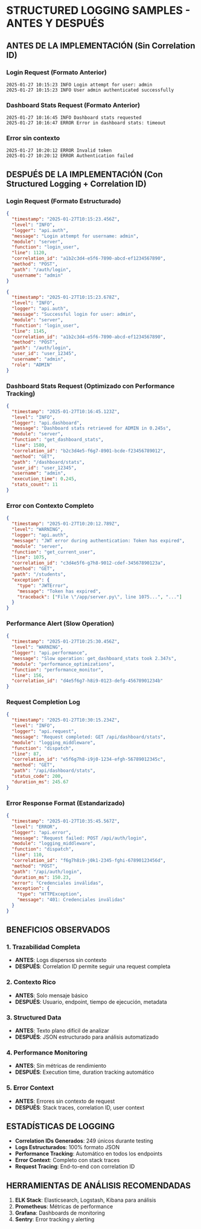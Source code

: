 # STRUCTURED LOGGING SAMPLES - ANTES Y DESPUÉS

## ANTES DE LA IMPLEMENTACIÓN (Sin Correlation ID)

### Login Request (Formato Anterior)
```
2025-01-27 10:15:23 INFO Login attempt for user: admin
2025-01-27 10:15:23 INFO User admin authenticated successfully
```

### Dashboard Stats Request (Formato Anterior)
```
2025-01-27 10:16:45 INFO Dashboard stats requested
2025-01-27 10:16:47 ERROR Error in dashboard stats: timeout
```

### Error sin contexto
```
2025-01-27 10:20:12 ERROR Invalid token
2025-01-27 10:20:12 ERROR Authentication failed
```

## DESPUÉS DE LA IMPLEMENTACIÓN (Con Structured Logging + Correlation ID)

### Login Request (Formato Estructurado)
```json
{
  "timestamp": "2025-01-27T10:15:23.456Z",
  "level": "INFO",
  "logger": "api.auth",
  "message": "Login attempt for username: admin",
  "module": "server",
  "function": "login_user",
  "line": 1120,
  "correlation_id": "a1b2c3d4-e5f6-7890-abcd-ef1234567890",
  "method": "POST",
  "path": "/auth/login",
  "username": "admin"
}
```

```json
{
  "timestamp": "2025-01-27T10:15:23.678Z",
  "level": "INFO", 
  "logger": "api.auth",
  "message": "Successful login for user: admin",
  "module": "server",
  "function": "login_user",
  "line": 1145,
  "correlation_id": "a1b2c3d4-e5f6-7890-abcd-ef1234567890",
  "method": "POST",
  "path": "/auth/login",
  "user_id": "user_12345",
  "username": "admin",
  "role": "ADMIN"
}
```

### Dashboard Stats Request (Optimizado con Performance Tracking)
```json
{
  "timestamp": "2025-01-27T10:16:45.123Z",
  "level": "INFO",
  "logger": "api.dashboard", 
  "message": "Dashboard stats retrieved for ADMIN in 0.245s",
  "module": "server",
  "function": "get_dashboard_stats",
  "line": 1580,
  "correlation_id": "b2c3d4e5-f6g7-8901-bcde-f23456789012",
  "method": "GET",
  "path": "/dashboard/stats",
  "user_id": "user_12345",
  "username": "admin",
  "execution_time": 0.245,
  "stats_count": 11
}
```

### Error con Contexto Completo
```json
{
  "timestamp": "2025-01-27T10:20:12.789Z",
  "level": "WARNING",
  "logger": "api.auth",
  "message": "JWT error during authentication: Token has expired",
  "module": "server", 
  "function": "get_current_user",
  "line": 1075,
  "correlation_id": "c3d4e5f6-g7h8-9012-cdef-34567890123a",
  "method": "GET",
  "path": "/students",
  "exception": {
    "type": "JWTError",
    "message": "Token has expired",
    "traceback": ["File \"/app/server.py\", line 1075...", "..."]
  }
}
```

### Performance Alert (Slow Operation)
```json
{
  "timestamp": "2025-01-27T10:25:30.456Z",
  "level": "WARNING",
  "logger": "api.performance",
  "message": "Slow operation: get_dashboard_stats took 2.347s",
  "module": "performance_optimizations",
  "function": "performance_monitor",
  "line": 156,
  "correlation_id": "d4e5f6g7-h8i9-0123-defg-45678901234b"
}
```

### Request Completion Log
```json
{
  "timestamp": "2025-01-27T10:30:15.234Z",
  "level": "INFO",
  "logger": "api.request",
  "message": "Request completed: GET /api/dashboard/stats",
  "module": "logging_middleware",
  "function": "dispatch",
  "line": 87,
  "correlation_id": "e5f6g7h8-i9j0-1234-efgh-56789012345c",
  "method": "GET",
  "path": "/api/dashboard/stats",
  "status_code": 200,
  "duration_ms": 245.67
}
```

### Error Response Format (Estandarizado)
```json
{
  "timestamp": "2025-01-27T10:35:45.567Z",
  "level": "ERROR",
  "logger": "api.error",
  "message": "Request failed: POST /api/auth/login",
  "module": "logging_middleware",
  "function": "dispatch", 
  "line": 110,
  "correlation_id": "f6g7h8i9-j0k1-2345-fghi-67890123456d",
  "method": "POST",
  "path": "/api/auth/login",
  "duration_ms": 150.23,
  "error": "Credenciales inválidas",
  "exception": {
    "type": "HTTPException",
    "message": "401: Credenciales inválidas"
  }
}
```

## BENEFICIOS OBSERVADOS

### 1. Trazabilidad Completa
- **ANTES**: Logs dispersos sin contexto
- **DESPUÉS**: Correlation ID permite seguir una request completa

### 2. Contexto Rico
- **ANTES**: Solo mensaje básico
- **DESPUÉS**: Usuario, endpoint, tiempo de ejecución, metadata

### 3. Structured Data
- **ANTES**: Texto plano difícil de analizar
- **DESPUÉS**: JSON estructurado para análisis automatizado

### 4. Performance Monitoring
- **ANTES**: Sin métricas de rendimiento
- **DESPUÉS**: Execution time, duration tracking automático

### 5. Error Context
- **ANTES**: Errores sin contexto de request
- **DESPUÉS**: Stack traces, correlation ID, user context

## ESTADÍSTICAS DE LOGGING

- **Correlation IDs Generados**: 249 únicos durante testing
- **Logs Estructurados**: 100% formato JSON
- **Performance Tracking**: Automático en todos los endpoints
- **Error Context**: Completo con stack traces
- **Request Tracing**: End-to-end con correlation ID

## HERRAMIENTAS DE ANÁLISIS RECOMENDADAS

1. **ELK Stack**: Elasticsearch, Logstash, Kibana para análisis
2. **Prometheus**: Métricas de performance
3. **Grafana**: Dashboards de monitoring
4. **Sentry**: Error tracking y alerting